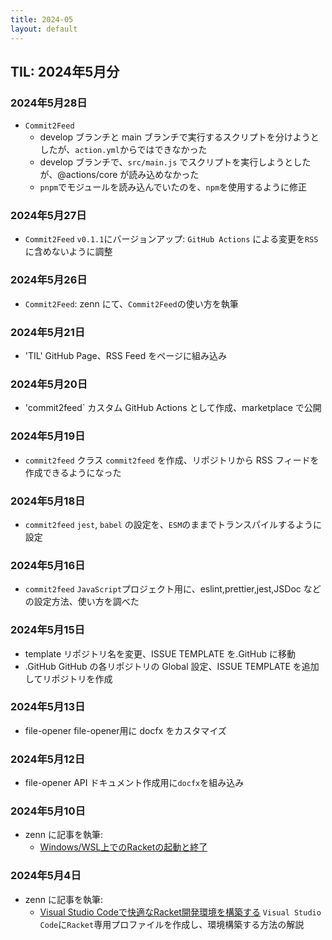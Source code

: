 ```yaml
---
title: 2024-05
layout: default
---
```


## TIL: 2024年5月分

### 2024年5月28日

- `Commit2Feed`
  - develop ブランチと main ブランチで実行するスクリプトを分けようとしたが、`action.yml`からではできなかった
  - develop ブランチで、`src/main.js` でスクリプトを実行しようとしたが、@actions/core が読み込めなかった
  - `pnpm`でモジュールを読み込んでいたのを、`npm`を使用するように修正

### 2024年5月27日

- `Commit2Feed`
  `v0.1.1`にバージョンアップ: `GitHub Actions` による変更を`RSS`に含めないように調整

### 2024年5月26日

- `Commit2Feed`:
  zenn にて、`Commit2Feed`の使い方を執筆

### 2024年5月21日

- 'TIL'
  GitHub Page、RSS Feed をページに組み込み

### 2024年5月20日

- 'commit2feed`
  カスタム GitHub Actions として作成、marketplace で公開

### 2024年5月19日

- `commit2feed`
  クラス `commit2feed` を作成、リポジトリから RSS フィードを作成できるようになった

### 2024年5月18日

- `commit2feed`
  `jest`, `babel` の設定を、`ESM`のままでトランスパイルするように設定

### 2024年5月16日

- `commit2feed`
  `JavaScript`プロジェクト用に、eslint,prettier,jest,JSDoc などの設定方法、使い方を調べた

### 2024年5月15日

- template
    リポジトリ名を変更、ISSUE TEMPLATE を.GitHub に移動
- .GitHub
    GitHub の各リポジトリの Global 設定、ISSUE TEMPLATE を追加してリポジトリを作成

### 2024年5月13日

- file-opener
    file-opener用に docfx をカスタマイズ

### 2024年5月12日

- file-opener
    API ドキュメント作成用に`docfx`を組み込み

### 2024年5月10日

- zenn に記事を執筆:
  - [Windows/WSL上でのRacketの起動と終了](https://zenn.dev/atsushifx/articles/edu-racket-basic-runandexit)

### 2024年5月4日

- zenn に記事を執筆:
  - [Visual Studio Codeで快適なRacket開発環境を構築する](https://zenn.dev/atsushifx/articles/edu-racket-setup-vscode-profile)
    `Visual Studio Code`に`Racket`専用プロファイルを作成し、環境構築する方法の解説
